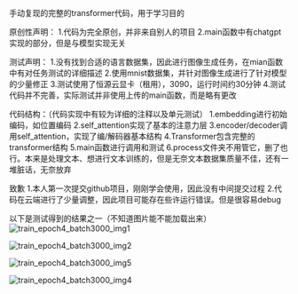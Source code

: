 手动复现的完整的transformer代码，用于学习目的


原创性声明：
  1.代码为完全原创，并非来自别人的项目
  2.main函数中有chatgpt实现的部分，但是与模型实现无关
  
测试声明：
  1.没有找到合适的语言数据集，因此进行图像生成任务，在mian函数中有对任务测试的详细描述
  2.使用mnist数据集，并针对图像生成进行了针对模型的少量修正
  3.测试使用了恒源云显卡（租用），3090，运行时间约30分钟
  4.测试代码并不完善，实际测试并非使用上传的main函数，而是略有更改

代码结构：（代码实现中有较为详细的注释以及单元测试）
  1.embedding进行初始编码，如位置编码
  2.self_attention实现了基本的注意力层
  3.encoder/decoder调用self_attention，实现了编/解码器基本结构
  4.Transformer包含完整的transformer结构
  5.main函数进行调用和测试
  6.process文件夹不用管它，删了也行。本来是处理文本、想进行文本训练的，但是无奈文本数据集质量不佳，还有一堆脏话，无奈放弃

致歉
  1.本人第一次提交github项目，刚刚学会使用，因此没有中间提交过程
  2.代码在云端进行了少量调整，因此项目可能存在些许运行错误。但是很容易debug
      

以下是测试得到的结果之一（不知道图片能不能加载出来）
![train_epoch4_batch3000_img1](https://github.com/user-attachments/assets/863b059e-372d-46cc-93cd-62a958d4a4f5)

![train_epoch4_batch3000_img2](https://github.com/user-attachments/assets/c05f1d36-2ebf-468f-a094-2ef9a488b0f8)

![train_epoch4_batch3000_img5](https://github.com/user-attachments/assets/280fd0ae-5057-4ef8-8a29-496359157689)

![train_epoch4_batch3000_img4](https://github.com/user-attachments/assets/f4830859-4e77-4905-bb67-da6a12bad67f)
